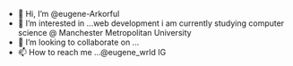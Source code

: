 - 👋 Hi, I’m @eugene-Arkorful
- 👀 I’m interested in ...web development
i am currently studying computer science @ Manchester Metropolitan University 
- 💞️ I’m looking to collaborate on ...
- 📫 How to reach me ...@eugene_wrld IG

<!---
eugene-Arkorful/eugene-Arkorful is a ✨ special ✨ repository because its `README.md` (this file) appears on your GitHub profile.
You can click the Preview link to take a look at your changes.
--->
